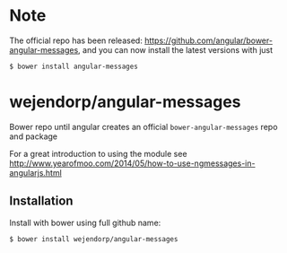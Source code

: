 # Note
The official repo has been released: https://github.com/angular/bower-angular-messages,
and you can now install the latest versions with just

    $ bower install angular-messages
    

wejendorp/angular-messages
======================

Bower repo until angular creates an official `bower-angular-messages` repo and package

For a great introduction to using the module see
http://www.yearofmoo.com/2014/05/how-to-use-ngmessages-in-angularjs.html

## Installation
Install with bower using full github name:

    $ bower install wejendorp/angular-messages
